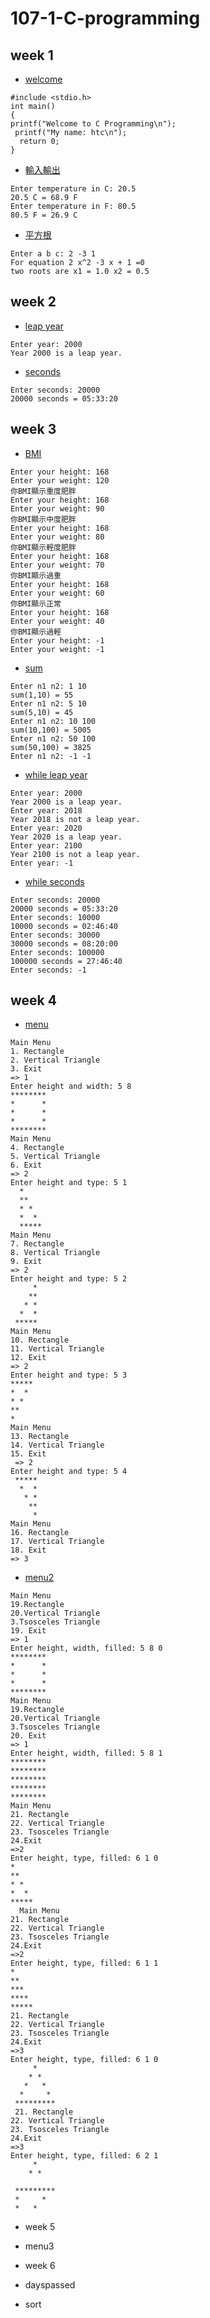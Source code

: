 # 107-1-C-programming

## week 1
 - [welcome](https://github.com/mida147852/107-1-C-programming/blob/master/w01/0910welcome.cpp)
````
#include <stdio.h> 
int main()
{ 
printf("Welcome to C Programming\n");
 printf("My name: htc\n");
  return 0;
}
````
- [輸入輸出](https://github.com/mida147852/107-1-C-programming/blob/master/w01/0911%E8%BC%B8%E5%85%A5%E8%BC%B8%E5%87%BA.cpp)
````
Enter temperature in C: 20.5 
20.5 C = 68.9 F 
Enter temperature in F: 80.5 
80.5 F = 26.9 C
````
 - [平方根](https://github.com/mida147852/107-1-C-programming/blob/master/w01/0911%E5%B9%B3%E6%96%B9%E6%A0%B9.cpp)
````
Enter a b c: 2 -3 1 
For equation 2 x^2 -3 x + 1 =0
two roots are x1 = 1.0 x2 = 0.5
````
## week 2
 - [leap year](https://github.com/mida147852/107-1-C-programming/blob/master/w02/leap%20year)
````
Enter year: 2000 
Year 2000 is a leap year.
````
* [seconds](https://github.com/mida147852/107-1-C-programming/blob/master/w02/seconds)
````
Enter seconds: 20000 
20000 seconds = 05:33:20
````
## week 3
* [BMI](https://github.com/mida147852/107-1-C-programming/blob/master/W03/BMI)
````
Enter your height: 168
Enter your weight: 120
你BMI顯示重度肥胖
Enter your height: 168
Enter your weight: 90
你BMI顯示中度肥胖
Enter your height: 168
Enter your weight: 80
你BMI顯示輕度肥胖
Enter your height: 168
Enter your weight: 70
你BMI顯示過重
Enter your height: 168
Enter your weight: 60
你BMI顯示正常
Enter your height: 168
Enter your weight: 40
你BMI顯示過輕
Enter your height: -1
Enter your weight: -1
````
* [sum](https://github.com/mida147852/107-1-C-programming/blob/master/W03/sum)
````
Enter n1 n2: 1 10 
sum(1,10) = 55 
Enter n1 n2: 5 10 
sum(5,10) = 45 
Enter n1 n2: 10 100 
sum(10,100) = 5005 
Enter n1 n2: 50 100 
sum(50,100) = 3825 
Enter n1 n2: -1 -1
````
* [while leap year](https://github.com/mida147852/107-1-C-programming/blob/master/W03/while%20leap%20year)
````
Enter year: 2000 
Year 2000 is a leap year.
Enter year: 2018 
Year 2018 is not a leap year. 
Enter year: 2020 
Year 2020 is a leap year. 
Enter year: 2100 
Year 2100 is not a leap year. 
Enter year: -1
````
* [while seconds](https://github.com/mida147852/107-1-C-programming/blob/master/W03/while%20seconds)
````
Enter seconds: 20000 
20000 seconds = 05:33:20 
Enter seconds: 10000 
10000 seconds = 02:46:40 
Enter seconds: 30000 
30000 seconds = 08:20:00 
Enter seconds: 100000 
100000 seconds = 27:46:40 
Enter seconds: -1
````
## week 4
* [menu](https://github.com/mida147852/107-1-C-programming/blob/master/w04/menu.cpp)
````
Main Menu 
1. Rectangle 
2. Vertical Triangle
3. Exit 
=> 1 
Enter height and width: 5 8 
********
*      *
*      *
*      *
********
Main Menu 
4. Rectangle 
5. Vertical Triangle 
6. Exit 
=> 2 
Enter height and type: 5 1
  * 
  **
  * * 
  *  * 
  *****
Main Menu 
7. Rectangle 
8. Vertical Triangle 
9. Exit 
=> 2 
Enter height and type: 5 2
     * 
    **
   * *
  *  *
 ***** 
Main Menu 
10. Rectangle 
11. Vertical Triangle 
12. Exit 
=> 2 
Enter height and type: 5 3 
*****
*  * 
* * 
**
* 
Main Menu 
13. Rectangle 
14. Vertical Triangle 
15. Exit
 => 2 
Enter height and type: 5 4 
 *****
  *  * 
   * *
    ** 
     *
Main Menu 
16. Rectangle 
17. Vertical Triangle 
18. Exit 
=> 3
````
* [menu2](https://github.com/mida147852/107-1-C-programming/blob/master/w04/menu2.cpp)
````
Main Menu 
19.Rectangle 
20.Vertical Triangle 
3.Tsosceles Triangle 
19. Exit 
=> 1
Enter height, width, filled: 5 8 0
********
*      *
*      *
*      *
********
Main Menu 
19.Rectangle 
20.Vertical Triangle 
3.Tsosceles Triangle 
20. Exit 
=> 1
Enter height, width, filled: 5 8 1
********
********
********
********
********
Main Menu 
21. Rectangle  
22. Vertical Triangle
23. Tsosceles Triangle 
24.Exit 
=>2
Enter height, type, filled: 6 1 0
* 
**
* * 
*  * 
*****
  Main Menu 
21. Rectangle  
22. Vertical Triangle
23. Tsosceles Triangle 
24.Exit 
=>2
Enter height, type, filled: 6 1 1
* 
**
*** 
**** 
*****
21. Rectangle  
22. Vertical Triangle
23. Tsosceles Triangle 
24.Exit 
=>3
Enter height, type, filled: 6 1 0
     *
    * *
   *   *
  *     *
 *********
 21. Rectangle  
22. Vertical Triangle
23. Tsosceles Triangle 
24.Exit 
=>3
Enter height, type, filled: 6 2 1
     *
    * *
   
 *********
 *     *
 *   *
````
* week 5
* menu3

* week 6
* dayspassed
* sort
<!--stackedit_data:
eyJoaXN0b3J5IjpbLTQ5NTI5Njk5MiwxNjYwMTAyMTg2XX0=
-->